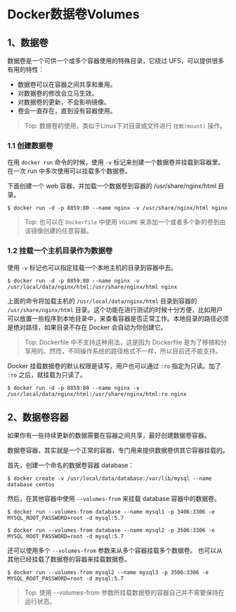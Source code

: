 # Docker数据卷Volumes

## 1、数据卷

数据卷是一个可供一个或多个容器使用的特殊目录，它绕过 UFS，可以提供很多有用的特性：

- 数据卷可以在容器之间共享和重用。
- 对数据卷的修改会立马生效。
- 对数据卷的更新，不会影响镜像。
- 卷会一直存在，直到没有容器使用。

> Top: 数据卷的使用，类似于Linux下对目录或文件进行 `挂载(mount)` 操作。

### 1.1 创建数据卷

在用 `docker run` 命令的时候，使用 `-v` 标记来创建一个数据卷并挂载到容器里。在一次 run 中多次使用可以挂载多个数据卷。

下面创建一个 web 容器，并加载一个数据卷到容器的 /usr/share/nginx/html 目录。

```shell
$ docker run -d -p 8859:80 --name nginx -v /usr/share/nginx/html nginx
```

> Top: 也可以在 `Dockerfile` 中使用 `VOLUME` 来添加一个或者多个新的卷到由该镜像创建的任意容器。

### 1.2 挂载一个主机目录作为数据卷

使用 `-v` 标记也可以指定挂载一个本地主机的目录到容器中去。

```shell
$ docker run -d -p 8859:80 --name nginx -v /usr/local/data/nginx/html:/usr/share/nginx/html nginx
```

上面的命令将加载主机的 `/usr/local/data/nginx/html` 目录到容器的 `/usr/share/nginx/html` 目录。这个功能在进行测试的时候十分方便，比如用户可以放置一些程序到本地目录中，来查看容器是否正常工作。本地目录的路径必须是绝对路径，如果目录不存在 Docker 会自动为你创建它。

> Top: Dockerfile 中不支持这种用法，这是因为 Dockerfile 是为了移植和分享用的。然而，不同操作系统的路径格式不一样，所以目前还不能支持。

Docker 挂载数据卷的默认权限是读写，用户也可以通过 `:ro` 指定为只读。加了 `:ro` 之后，就挂载为只读了。

```shell
$ docker run -d -p 8859:80 --name nginx -v /usr/local/data/nginx/html:/usr/share/nginx/html:ro nginx
```

## 2、数据卷容器

如果你有一些持续更新的数据需要在容器之间共享，最好创建数据卷容器。

数据卷容器，其实就是一个正常的容器，专门用来提供数据卷供其它容器挂载的。

首先，创建一个命名的数据卷容器 database：

```shell
$ docker create -v /usr/local/data/database:/var/lib/mysql --name database centos
```

然后，在其他容器中使用 `--volumes-from` 来挂载 database 容器中的数据卷。


```shell
$ docker run --volumes-from database --name mysql1 -p 3406:3306 -e MYSQL_ROOT_PASSWORD=root -d mysql:5.7
```

```shell
$ docker run --volumes-from database --name mysql2 -p 3506:3306 -e MYSQL_ROOT_PASSWORD=root -d mysql:5.7
```

还可以使用多个 `--volumes-from` 参数来从多个容器挂载多个数据卷。 也可以从其他已经挂载了数据卷的容器来挂载数据卷。

```shell
$ docker run --volumes-from mysql2 --name mysql3 -p 3506:3306 -e MYSQL_ROOT_PASSWORD=root -d mysql:5.7
```

> Top: 使用 --volumes-from 参数所挂载数据卷的容器自己并不需要保持在运行状态。



